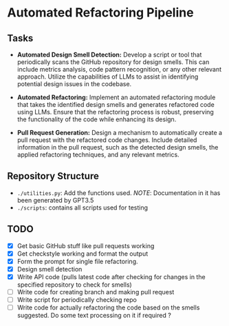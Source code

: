 # Automated Refactoring Pipeline

## Tasks

- **Automated Design Smell Detection:** Develop a script or tool that
periodically scans the GitHub repository for design smells. This can include
metrics analysis, code pattern recognition, or any other relevant approach.
Utilize the capabilities of LLMs to assist in identifying potential design
issues in the codebase.

- **Automated Refactoring:** Implement an automated refactoring module that
takes the identified design smells and generates refactored code using LLMs.
Ensure that the refactoring process is robust, preserving the functionality of
the code while enhancing its design.

- **Pull Request Generation:** Design a mechanism to automatically create a
pull request with the refactored code changes.
Include detailed information in the pull request, such as the detected design
smells, the applied refactoring techniques, and any relevant metrics.

## Repository Structure

- `./utilities.py`: Add the functions used. _NOTE_: Documentation in it has been generated by GPT3.5
- `./scripts`: contains all scripts used for testing

## TODO

- [x] Get basic GitHub stuff like pull requests working
- [x] Get checkstyle working and format the output
- [x] Form the prompt for single file refactoring.
- [x] Design smell detection
- [x] Write API code (pulls latest code after checking for changes in the specified repository to check for smells)
- [ ] Write code for creating branch and making pull request
- [ ] Write script for periodically checking repo
- [ ] Write code for actually refactoring the code based on the smells suggested. Do some text processing on it if required ?
